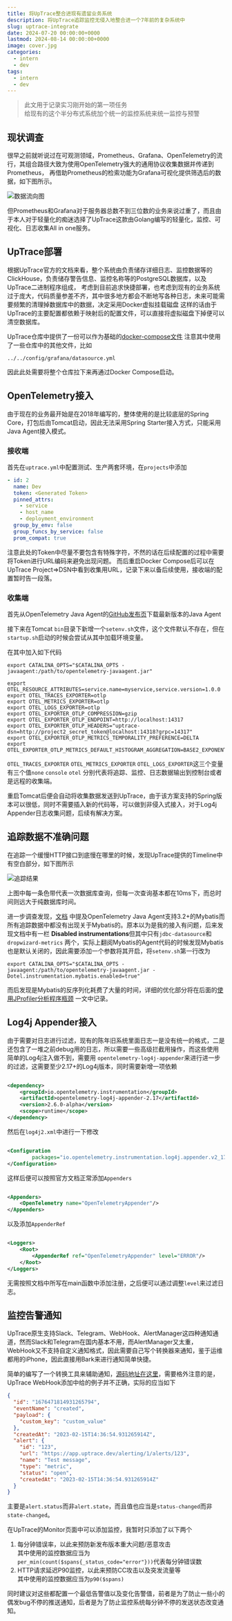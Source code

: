 ```yaml
---
title: 将UpTrace整合进现有遗留业务系统
description: 将UpTrace追踪监控无侵入地整合进一个7年前的复杂系统中
slug: uptrace-integrate
date: 2024-07-20 00:00:00+0000
lastmod: 2024-08-14 00:00:00+0000
image: cover.jpg
categories:
  - intern
  - dev
tags:
  - intern
  - dev
---
```


> 此文用于记录实习刚开始的第一项任务  
> 给现有的这个半分布式系统加个统一的监控系统来统一监控与预警

## 现状调查

很早之前就听说过在可观测领域，Prometheus、Grafana、OpenTelemetry的流行，其组合路径大致为使用OpenTelemetry强大的通用协议收集数据并传递到Prometheus，
再借助Prometheus的检索功能为Grafana可视化提供筛选后的数据，如下图所示。

![数据流向图](otel-prometheus-grafana.png)

但Prometheus和Grafana对于服务器总数不到三位数的业务来说过重了，而且由于本人对于轻量化的痴迷选择了UpTrace这款由Golang编写的轻量化，监控、可视化、日志收集All
in one服务。

## UpTrace部署

根据UpTrace官方的文档来看，整个系统由负责储存详细日志、监控数据等的ClickHouse，负责储存警告信息、监控名称等的PostgreSQL数据库，以及UpTrace二进制程序组成，
考虑到目前追求快捷部署，也考虑到现有的业务系统过于庞大，代码质量参差不齐，其中很多地方都会不断地写各种日志，未来可能需要频繁的清理掉数据库中的数据，决定采用Docker虚拟挂载磁盘
这样的话由于UpTrace的主要配置都依赖于映射后的配置文件，可以直接将虚拟磁盘下掉便可以清空数据库。

UpTrace仓库中提供了一份可以作为基础的[docker-compose文件](https://github.com/uptrace/uptrace/blob/master/example/docker/docker-compose.yml)
注意其中使用了一些仓库中的其他文件，比如

```text
../../config/grafana/datasource.yml
```

因此此处需要将整个仓库拉下来再通过Docker Compose启动。

## OpenTelemetry接入

由于现在的业务最开始是在2018年编写的，整体使用的是比较底层的Spring Core，打包后由Tomcat启动，因此无法采用Spring
Starter接入方式，只能采用Java Agent接入模式。

### 接收端

首先在`uptrace.yml`中配置测试、生产两套环境，在`projects`中添加

```yaml
- id: 2
  name: Dev
  token: <Generated Token>
  pinned_attrs:
    - service
    - host_name
    - deployment_environment
  group_by_env: false
  group_funcs_by_service: false
  prom_compat: true
```

注意此处的Token中尽量不要包含有特殊字符，不然的话在后续配置的过程中需要将Token进行URL编码来避免出现问题。
而后重启Docker Compose后可以在UpTrace Project=>DSN中看到收集用URL，记录下来以备后续使用，接收端的配置暂时告一段落。

### 收集端

首先从OpenTelemetry Java
Agent的[GitHub发布页](https://github.com/open-telemetry/opentelemetry-java-instrumentation/releases)下载最新版本的Java
Agent

接下来在Tomcat `bin`目录下新增一个`setenv.sh`文件，这个文件默认不存在，但在`startup.sh`启动的时候会尝试从其中加载环境变量。

在其中加入如下代码

```shell
export CATALINA_OPTS="$CATALINA_OPTS -javaagent:/path/to/opentelemetry-javaagent.jar"

export OTEL_RESOURCE_ATTRIBUTES=service.name=myservice,service.version=1.0.0
export OTEL_TRACES_EXPORTER=otlp
export OTEL_METRICS_EXPORTER=otlp
export OTEL_LOGS_EXPORTER=otlp
export OTEL_EXPORTER_OTLP_COMPRESSION=gzip
export OTEL_EXPORTER_OTLP_ENDPOINT=http://localhost:14317
export OTEL_EXPORTER_OTLP_HEADERS="uptrace-dsn=http://project2_secret_token@localhost:14318?grpc=14317"
export OTEL_EXPORTER_OTLP_METRICS_TEMPORALITY_PREFERENCE=DELTA
export OTEL_EXPORTER_OTLP_METRICS_DEFAULT_HISTOGRAM_AGGREGATION=BASE2_EXPONENTIAL_BUCKET_HISTOGRAM
```

`OTEL_TRACES_EXPORTER` `OTEL_METRICS_EXPORTER` `OTEL_LOGS_EXPORTER`这三个变量有三个值`none` `console` `otel`
分别代表将追踪、监控、日志数据输出到控制台或者是远程的收集端。

重启Tomcat后便会自动将收集数据发送到UpTrace，由于该方案支持的Spring版本可以很低，同时不需要插入新的代码等，可以做到非侵入式接入，对于Log4j
Appender日志收集问题，后续有解决方案。

## 追踪数据不准确问题

在追踪一个缓慢HTTP接口到底慢在哪里的时候，发现UpTrace提供的Timeline中有空白部分，如下图所示

![追踪结果](trace-result.png)

上图中每一条色带代表一次数据库查询，但每一次查询基本都在10ms下，而总时间则远大于纯数据库时间。

进一步调查发现，[文档](https://github.com/open-telemetry/opentelemetry-java-instrumentation/blob/main/docs/supported-libraries.md)
中提及OpenTelemetry Java Agent支持3.2+的Mybatis而所有追踪数据中都没有出现关于Mybatis的。原本以为是我的接入有问题，后来发现文档中有一栏
**Disabled instrumentations**但其中只有`jdbc-datasource`和`dropwizard-metrics`
两个，实际上翻阅Mybatis的Agent代码的时候发现Mybatis也是默认关闭的，因此需要添加一个参数将其开启，将`setenv.sh`第一行改为

```shell
export CATALINA_OPTS="$CATALINA_OPTS -javaagent:/path/to/opentelemetry-javaagent.jar -Dotel.instrumentation.mybatis.enabled=true"
```

而后发现是Mybatis的反序列化耗费了大量的时间，详细的优化部分将在后面的[使用JProfiler分析程序瓶颈](/p/jprofiler-investigate/)
一文中记录。

## Log4j Appender接入

由于需要对日志进行过滤，现有的陈年旧系统里面日志一是没有统一的格式，二是还包含了一堆之前debug用的日志，所以需要一些高级拦截用操作，而这些使用简单的Log4j注入做不到，需要用
`opentelemetry-log4j-appender`来进行进一步的过滤，这需要至少2.17+的Log4j版本，同时需要新增一项依赖

```xml

<dependency>
    <groupId>io.opentelemetry.instrumentation</groupId>
    <artifactId>opentelemetry-log4j-appender-2.17</artifactId>
    <version>2.6.0-alpha</version>
    <scope>runtime</scope>
</dependency>
```

然后在`log4j2.xml`中进行一下修改

```xml

<Configuration
        packages="io.opentelemetry.instrumentation.log4j.appender.v2_17">
</Configuration>
```

这样后便可以按照官方文档正常添加`Appenders`

```xml

<Appenders>
    <OpenTelemetry name="OpenTelemetryAppender"/>
</Appenders>
```

以及添加`AppenderRef`

```xml

<Loggers>
    <Root>
        <AppenderRef ref="OpenTelemetryAppender" level="ERROR"/>
    </Root>
</Loggers>
```

无需按照文档中所写在main函数中添加注册，之后便可以通过调整`level`来过滤日志。

## 监控告警通知

UpTrace原生支持Slack、Telegram、WebHook、AlertManager这四种通知通道，然而Slack和Telegram在国内基本不用，而AlertManager又太重，
WebHook又不支持自定义通知格式，因此需要自己写个转换器来通知，鉴于运维都用的iPhone，因此直接用Bark来进行通知简单快捷。

简单的编写了一个转换工具来辅助通知，[源码地址在这里](https://github.com/4o3F/uptrace_webhook_convert)，需要格外注意的是，UpTrace
WebHook添加中给的例子并不正确，实际的应当如下
```json
{
  "id": "1676471814931265794",
  "eventName": "created",
  "payload": {
    "custom_key": "custom_value"
  },
  "createdAt": "2023-02-15T14:36:54.931265914Z",
  "alert": {
    "id": "123",
    "url": "https://app.uptrace.dev/alerting/1/alerts/123",
    "name": "Test message",
    "type": "metric",
    "status": "open",
    "createdAt": "2023-02-15T14:36:54.931265914Z"
  }
}
```
主要是`alert.status`而非`alert.state`，而且值也应当是`status-changed`而非`state-changed`。

在UpTrace的Monitor页面中可以添加监控，我暂时只添加了以下两个
1. 每分钟错误率，以此来预防新发布版本重大问题/恶意攻击  
其中使用的监控数据应当为`per_min(count($spans{_status_code="error"}))`代表每分钟错误数
2. HTTP请求延迟P90监控，以此来预防CC攻击以及突发流量等  
其中使用的监控数据应当为`p90($spans)`  

同时建议对这些都配置一个最低告警值以及变化告警值，前者是为了防止一些小的偶发bug不停的推送通知，后者是为了防止监控系统每分钟不停的发送状态改变通知。